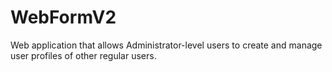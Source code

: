 # WebFormV2
Web application that allows Administrator-level users to create and manage user profiles of other regular users. 
